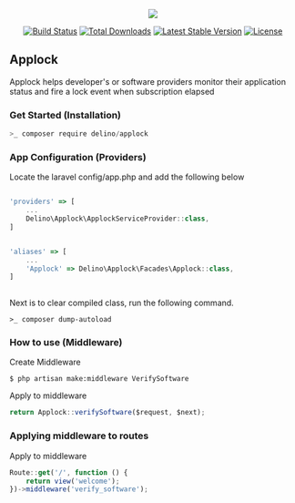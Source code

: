 <p align="center"><img src="https://laravel.com/assets/img/components/logo-laravel.svg"></p>

<p align="center">
<a href="https://travis-ci.org/laravel/framework"><img src="https://travis-ci.org/laravel/framework.svg" alt="Build Status"></a>
<a href="https://packagist.org/packages/laravel/framework"><img src="https://poser.pugx.org/laravel/framework/d/total.svg" alt="Total Downloads"></a>
<a href="https://packagist.org/packages/laravel/framework"><img src="https://poser.pugx.org/laravel/framework/v/stable.svg" alt="Latest Stable Version"></a>
<a href="https://packagist.org/packages/laravel/framework"><img src="https://poser.pugx.org/laravel/framework/license.svg" alt="License"></a>
</p>

## Applock
Applock helps developer's or software providers monitor their application status and fire a lock event when subscription elapsed

### Get Started (Installation)
```javascript
>_ composer require delino/applock
```

### App Configuration (Providers)
Locate the laravel config/app.php and add the following below
```javascript

'providers' => [
	...
	Delino\Applock\ApplockServiceProvider::class,
]


'aliases' => [
	...
	'Applock' => Delino\Applock\Facades\Applock::class,
]
	
```

Next is to clear compiled class, run the following command.
``` 
>_ composer dump-autoload
```

### How to use (Middleware)
Create Middleware
```
$ php artisan make:middleware VerifySoftware
```

Apply to middleware
```javascript
return Applock::verifySoftware($request, $next);
```

### Applying middleware to routes
Apply to middleware
```javascript
Route::get('/', function () {
    return view('welcome');
})->middleware('verify_software');

```

